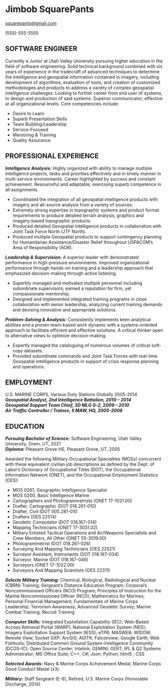 # Jimbob SquarePants

[squarepants@gmail.com](mailto:squarepants@gmail.com)  

(555)-555-5555

## SOFTWARE ENGINEER

Currently a Junior at Utah Valley University pursuing higher education in the field of software engineering.  Solid technical background combined with six years of experience in the tradecraft of advanced techniques to determine the intelligence and geospatial information contained in imagery, including development of algorithms, evaluation of tools, and creation of customized methodologies and products to address a variety of complex geospatial intelligence challenges. Looking to further career from end user of systems, to design and production of said systems.  Superior communicator; effective at all organizational levels.  Core competencies include:

* Desire to Learn 
* Superb Presentation Skills 
* Team Building/Leadership
* Service-Focused
* Mentoring & Training
* Quality Assurance

## PROFESSIONAL EXPERIENCE

**_Intelligence Analysis:_** Highly organized with ability to manage multiple intelligence projects, tasks and priorities effectively and in timely manner in multi-service environments.  Career highlighted by success and constant achievement.  Resourceful and adaptable, exercising superb competence in all assignments.

* Coordinated the integration of all geospatial intelligence products with imagery and all-source analysis from a variety of sources.
* Extremely strong expertise in topographic systems and product format requirements to produce detailed terrain analysis, graphics and imagery-based topographic products.
* Produced detailed Geospatial Intelligence products in collaboration with Joint Task Force North (JTF North). 
* Produced multiple Geospatial products to support contingency planning for Humanitarian Assistance/Disaster Relief throughout USPACOM’s Area of Responsibility (AOR). 

**_Leadership & Supervision:_** A superior leader with demonstrated performance in high-pressure environments.  Improved organizational performance through hands-on training and a leadership approach that emphasized decision-making through active listening. 
* Superbly managed and motivated multiple personnel including subordinate supervisors; earned a reputation for firm, yet compassionate mentorship. 
* Designed and implemented integrated training programs in close collaboration with senior leadership, analyzing current training demands and devising innovative and appropriate solutions.

**_Problem-Solving & Analysis:_**  Consistently implements keen analytical abilities and a proven team-based work dynamic with a systems-oriented approach to facilitate efficient and effective solutions.  A critical thinker open to alternative views to optimize decision-making. 
* Expertly managed the cataloguing of numerous volumes of critical soft-copy datasets. 
* Provided subordinate commands and Joint Task Forces with real-time Geospatial intelligence products in support of crisis response planning and operations.

## EMPLOYMENT
U.S. MARINE CORPS, Various Duty Stations Globally 2005-2014\
**_Geospatial Analyst, 2nd Intelligence Battalion, 2010 – 2014_**\
**_Geospatial Support Team Chief, 3D MLG G-2, 2009 – 2010_**\
**_Air Traffic Controller / Trainee, II MAW, HQ, 2005-2008_**

## EDUCATION
**_Pursuing Bachelor of Science:_**  Software Engineering, Utah Valley University, Orem, UT, 2021\
**_Diploma:_** Pleasant Grove HS, Pleasant Grove, UT, 2005 

Awarded the following Military Occupational Specialties (MOSs) concurrent with these equivalent civilian job descriptions as defined by the Dept. of Labor’s Dictionary of Occupational Titles (DOT), the Occupational Information Network (ONET), and the Occupational Employment Statistics (OES): 
* MOS 0261, Geographic Intelligence Specialist 
* MOS 0200, Basic Intelligence Marine 
* Cartographers and Photogrammetrists (ONET 17-1021.00) 
* Drafter, Cartographic (DOT 018.261-010) 
* Drafter, Civil (DOT 005.281-010
* Drafters (OES 22514)
* Geodetic Computator (DOT 018.167-014) 
* Mapping Technicians (ONET 17-3031.02) 
* Military Enlisted Tactical Operations and Air/Weapons Specialists and Crew Members, All Other (ONET 55-3019.00)
* Photogrammetrist (DOT 018.261-026) 
* Surveying And Mapping Technicians (OES 22521) 
* Surveyor Assistant, Instruments (DOT 018.167-034) 
* Surveyor, Marine (DOT 018.167-046) 
* Surveyors (ONET 17-1022.00) 
* Surveyors And Mapping Scientists (OES 22311)

**_Selecte Military Training:_**  Chemical, Biological, Radiological and Nuclear (CBRN) Training; Sergeant’s Distance Education Program; Corporal’s Noncommissioned Officers (NCO) Program; Principles of Instruction for the Marine Noncommissioned Officer (NCO); Mathematics for Marines; Personal Financial Management; Fundamentals of Marine Corps Leadership; Terrorism Awareness; Advanced Geodetic Survey; Marine Combat Training; Recruit Training

**_Computer Skills:_**  Integrated Exploitation Capability (IEC); Web-Based Access Retrieval Portal (WARP); National Exploitation System (NES); Imagery Exploitation Support System (IESS); eTPR; MASWEB; WIDOW; Remote View; Socket GXP; ArcGIS; AGITK; Falconview; Google Earth; Web Fishtools; Distributed Common Ground System-Intelligence Community (DCGS-IC); Open Source Center; Intelink; GEMINI; GERT; IPL & Q2 Systems Administrator; MS Office Suite; C++; C#; Json; Python; html5 ; CSS 

**_Selected Awards:_**  Navy & Marine Corps Achievement Medal, Marine Corps Good Conduct Medal (x3) 

**_Military:_** Staff Sergeant (E-6), Retired, U.S. Marine Corps (Honorable Discharge, 2014) 
